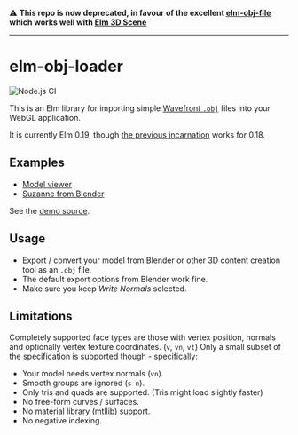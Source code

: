 ⚠️ **This repo is now deprecated, in favour of the excellent [elm-obj-file](https://github.com/w0rm/elm-obj-file) which works well with [Elm 3D Scene](https://package.elm-lang.org/packages/ianmackenzie/elm-3d-scene/latest)**

----

elm-obj-loader
==============

![Node.js CI](https://github.com/declension/elm-obj-loader/workflows/Node.js%20CI/badge.svg)

This is an Elm library for importing simple [Wavefront `.obj`][objSpecs] files into your WebGL application.

It is currently Elm 0.19, though [the previous incarnation](https://package.elm-lang.org/packages/Zinggi/elm-obj-loader/) works for 0.18.


Examples
--------
 * [Model viewer][modelViewer]
 * [Suzanne from Blender][suzanne]

See the [demo source](/examples).


Usage
-----
* Export / convert your model from Blender or other 3D content creation tool as an `.obj` file.
* The default export options from Blender work fine.
* Make sure you keep _Write Normals_ selected.


Limitations
-----------
 
Completely supported face types are those with vertex position, normals and optionally vertex texture coordinates. (`v`, `vn`, `vt`)
Only a small subset of the specification is supported though - specifically:

* Your model needs vertex normals (`vn`).
* Smooth groups are ignored (`s n`).  
* Only tris and quads are supported. (Tris might load slightly faster)    
* No free-form curves / surfaces.    
* No material library ([mtllib](http://people.sc.fsu.edu/~jburkardt/data/mtl/mtl.html)) support.   
* No negative indexing.   


[suzanne]: https://declension.github.io/elm-obj-loader/suzanne.html
[modelViewer]: https://declension.github.io/elm-obj-loader/model-viewer.html
[objSpecs]: http://www.martinreddy.net/gfx/3d/OBJ.spec
